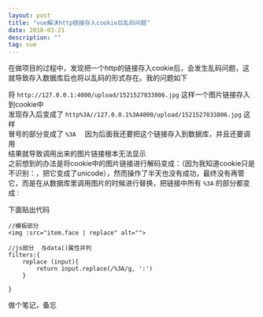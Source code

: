 ```yaml
---
layout: post
title: "vue解决http链接存入cookie后乱码问题"
date: 2018-03-21  
description: ""
tag: vue
---
```

 在做项目的过程中，发现把一个http的链接存入cookie后，会发生乱码问题，这就导致存入数据库后也将以乱码的形式存在。我的问题如下   

将  `http://127.0.0.1:4000/upload/1521527833806.jpg`  这样一个图片链接存入到cookie中  
发现存入后变成了  `http%3A//127.0.0.1%3A4000/upload/1521527833806.jpg` 这样   
冒号的部分变成了 `%3A  ` 
因为后面我还要把这个链接存入到数据库，并且还要调用  
结果就导致调用出来的图片链接根本无法显示   
之前想到的办法是将cookie中的图片链接进行解码变成：（因为我知道cookie只是不识别：，把它变成了unicode），然而操作了半天也没有成功，最终没有再管它，而是在从数据库里调用图片的时候进行替换，把链接中所有 `%3A` 的部分都变成`：`

下面贴出代码  

    //模板部分
    <img :src="item.face | replace" alt="">
    	
    //js部分  与data()属性并列
    filters:{
	    replace (input){
	    	return input.replace(/%3A/g, ':')
	    }
       
    }  

做个笔记，备忘